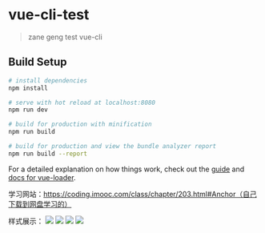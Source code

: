 # vue-cli-test

> zane geng test vue-cli

## Build Setup

``` bash
# install dependencies
npm install

# serve with hot reload at localhost:8080
npm run dev

# build for production with minification
npm run build

# build for production and view the bundle analyzer report
npm run build --report
```

For a detailed explanation on how things work, check out the [guide](http://vuejs-templates.github.io/webpack/) and [docs for vue-loader](http://vuejs.github.io/vue-loader).

学习网站：https://coding.imooc.com/class/chapter/203.html#Anchor（自己下载到网盘学习的）

样式展示：
<img src="https://github.com/ZaneGeng/vue-cli-test-one/blob/master/%E5%9B%BE%E7%89%87%E4%BB%8B%E7%BB%8D/1.jpg?raw=true"/>
<img src="https://github.com/ZaneGeng/vue-cli-test-one/blob/master/%E5%9B%BE%E7%89%87%E4%BB%8B%E7%BB%8D/2.jpg?raw=true"/>
<img src="https://github.com/ZaneGeng/vue-cli-test-one/blob/master/%E5%9B%BE%E7%89%87%E4%BB%8B%E7%BB%8D/3.jpg?raw=true"/>
<img src="https://github.com/ZaneGeng/vue-cli-test-one/blob/master/%E5%9B%BE%E7%89%87%E4%BB%8B%E7%BB%8D/4.jpg?raw=true"/>
